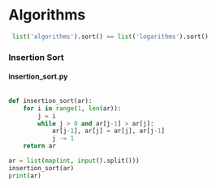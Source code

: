 # Algorithms

```python
 list('algorithms').sort() == list('logarithms').sort()
``` 



### Insertion Sort

#### insertion_sort.py
```python

def insertion_sort(ar):
    for i in range(1, len(ar)):
        j = i
        while j > 0 and ar[j-1] > ar[j]:
            ar[j-1], ar[j] = ar[j], ar[j-1]
            j -= 1
    return ar

ar = list(map(int, input().split()))
insertion_sort(ar)
print(ar)

```
